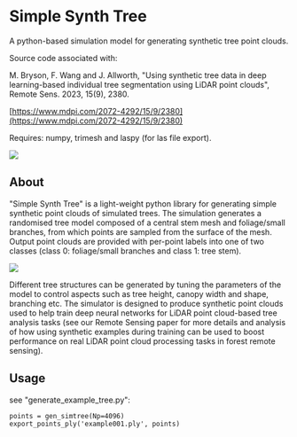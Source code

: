 # Simple Synth Tree
A python-based simulation model for generating synthetic tree point clouds.

Source code associated with:

M. Bryson, F. Wang and J. Allworth, "Using synthetic tree data in deep learning-based individual tree segmentation using LiDAR point clouds", Remote Sens. 2023, 15(9), 2380.

[https://www.mdpi.com/2072-4292/15/9/2380](https://www.mdpi.com/2072-4292/15/9/2380)

Requires: numpy, trimesh and laspy (for las file export).

![](media/example_trees.png)

## About
"Simple Synth Tree" is a light-weight python library for generating simple synthetic point clouds of simulated trees. The simulation generates a randomised tree model composed of a central stem mesh and foliage/small branches, from which points are sampled from the surface of the mesh. Output point clouds are provided with per-point labels into one of two classes (class 0: foliage/small branches and class 1: tree stem).

![](media/process.png)

Different tree structures can be generated by tuning the parameters of the model to control aspects such as tree height, canopy width and shape, branching etc. The simulator is designed to produce synthetic point clouds used to help train deep neural networks for LiDAR point cloud-based tree analysis tasks (see our Remote Sensing paper for more details and analysis of how using synthetic examples during training can be used to boost performance on real LiDAR point cloud processing tasks in forest remote sensing).

## Usage
see "generate_example_tree.py":

    points = gen_simtree(Np=4096)
    export_points_ply('example001.ply', points)
